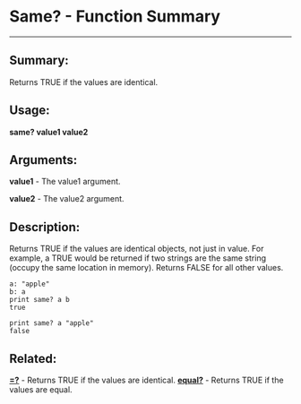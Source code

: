 # Same? - Function Summary

------

## Summary:

Returns TRUE if the values are identical.

## Usage:

**same? value1 value2**

## Arguments:

**value1** - The value1 argument.

**value2** - The value2 argument.

## Description:

Returns TRUE if the values are identical objects, not just in value. For example, a TRUE would be returned if two strings are the same string (occupy the same location in memory). Returns FALSE for all other values.

```
a: "apple"
b: a
print same? a b
true
```

```
print same? a "apple"
false
```

## Related:

[**=?**](http://www.rebol.com/docs/words/weqq.html) - Returns TRUE if the values are identical.
[**equal?**](http://www.rebol.com/docs/words/wequalq.html) - Returns TRUE if the values are equal.
